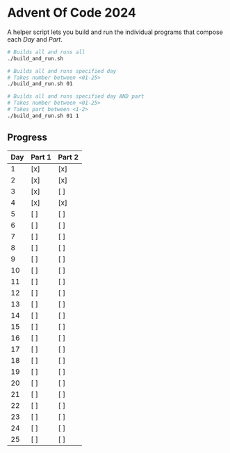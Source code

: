 # Advent Of Code 2024

A helper script lets you build and run the individual programs that compose each *Day* and *Part*.

```bash
# Builds all and runs all
./build_and_run.sh

# Builds all and runs specified day
# Takes number between <01-25>
./build_and_run.sh 01

# Builds all and runs specified day AND part
# Takes number between <01-25>
# Takes part between <1-2>
./build_and_run.sh 01 1
```
## Progress

| Day | Part 1 | Part 2 |
|-----|--------|--------|
| 1   | [x]    | [x]    |
| 2   | [x]    | [x]    |
| 3   | [x]    | [ ]    |
| 4   | [x]    | [x]    |
| 5   | [ ]    | [ ]    |
| 6   | [ ]    | [ ]    |
| 7   | [ ]    | [ ]    |
| 8   | [ ]    | [ ]    |
| 9   | [ ]    | [ ]    |
| 10  | [ ]    | [ ]    |
| 11  | [ ]    | [ ]    |
| 12  | [ ]    | [ ]    |
| 13  | [ ]    | [ ]    |
| 14  | [ ]    | [ ]    |
| 15  | [ ]    | [ ]    |
| 16  | [ ]    | [ ]    |
| 17  | [ ]    | [ ]    |
| 18  | [ ]    | [ ]    |
| 19  | [ ]    | [ ]    |
| 20  | [ ]    | [ ]    |
| 21  | [ ]    | [ ]    |
| 22  | [ ]    | [ ]    |
| 23  | [ ]    | [ ]    |
| 24  | [ ]    | [ ]    |
| 25  | [ ]    | [ ]    |